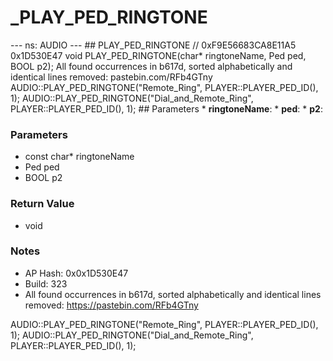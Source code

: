 # _PLAY_PED_RINGTONE

--- ns: AUDIO --- ## PLAY_PED_RINGTONE  // 0xF9E56683CA8E11A5 0x1D530E47 void PLAY_PED_RINGTONE(char* ringtoneName, Ped ped, BOOL p2);  All found occurrences in b617d, sorted alphabetically and identical lines removed: pastebin.com/RFb4GTny AUDIO::PLAY_PED_RINGTONE("Remote_Ring", PLAYER::PLAYER_PED_ID(), 1); AUDIO::PLAY_PED_RINGTONE("Dial_and_Remote_Ring", PLAYER::PLAYER_PED_ID(), 1);  ## Parameters * **ringtoneName**: * **ped**: * **p2**:

### Parameters
* const char* ringtoneName
* Ped ped
* BOOL p2

### Return Value
* void

### Notes
* AP Hash: 0x0x1D530E47
* Build: 323
* All found occurrences in b617d, sorted alphabetically and identical lines removed: https://pastebin.com/RFb4GTny

AUDIO::PLAY_PED_RINGTONE("Remote_Ring", PLAYER::PLAYER_PED_ID(), 1);
AUDIO::PLAY_PED_RINGTONE("Dial_and_Remote_Ring", PLAYER::PLAYER_PED_ID(), 1);


